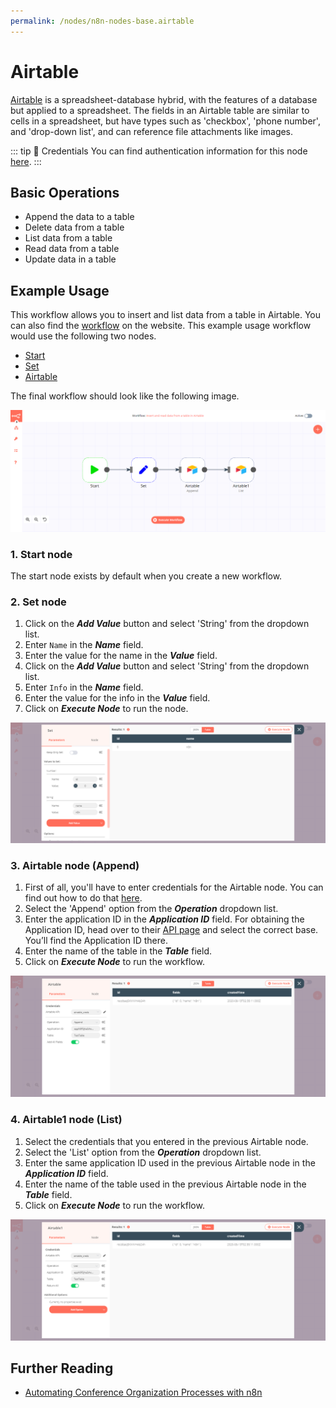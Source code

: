 ```yaml
---
permalink: /nodes/n8n-nodes-base.airtable
---
```


# Airtable

[Airtable](https://airtable.com/) is a spreadsheet-database hybrid, with the features of a database but applied to a spreadsheet. The fields in an Airtable table are similar to cells in a spreadsheet, but have types such as 'checkbox', 'phone number', and 'drop-down list', and can reference file attachments like images.

::: tip 🔑 Credentials
You can find authentication information for this node [here](../../../credentials/Airtable/README.md).
:::

## Basic Operations

- Append the data to a table
- Delete data from a table
- List data from a table
- Read data from a table
- Update data in a table


## Example Usage

This workflow allows you to insert and list data from a table in Airtable. You can also find the [workflow](https://n8n.io/workflows/601) on the website. This example usage workflow would use the following two nodes.
- [Start](../../core-nodes/Start/README.md)
- [Set](../../core-nodes/Set/README.md)
- [Airtable]()

The final workflow should look like the following image.

![A workflow with the Airtable node](./workflow.png)

### 1. Start node

The start node exists by default when you create a new workflow.

### 2. Set node

1. Click on the ***Add Value*** button and select 'String' from the dropdown list.
2. Enter `Name` in the ***Name*** field.
3. Enter the value for the name in the ***Value*** field.
4. Click on the ***Add Value*** button and select 'String' from the dropdown list.
5. Enter `Info` in the ***Name*** field.
6. Enter the value for the info in the ***Value*** field.
7. Click on ***Execute Node*** to run the node.

![Using the Set node to set data to be inserted by the Airtable node](./Set_node.png)

### 3. Airtable node (Append)

1. First of all, you'll have to enter credentials for the Airtable node. You can find out how to do that [here](../../../credentials/Airtable/README.md).
2. Select the 'Append' option from the ***Operation*** dropdown list.
3. Enter the application ID in the ***Application ID*** field. For obtaining the Application ID, head over to their [API page](https://airtable.com/api) and select the correct base. You’ll find the Application ID there.
4. Enter the name of the table in the ***Table*** field.
5. Click on ***Execute Node*** to run the workflow.

![Using the Airtable node to insert data into an Airtable table](./Airtable_node.png)

### 4. Airtable1 node (List)

1. Select the credentials that you entered in the previous Airtable node.
2. Select the 'List' option from the ***Operation*** dropdown list.
3. Enter the same application ID used in the previous Airtable node in the ***Application ID*** field.
4. Enter the name of the table used in the previous Airtable node in the ***Table*** field.
5. Click on ***Execute Node*** to run the workflow.

![Using the Airtable node to read data from an Airtable table](./Airtable1_node.png)

## Further Reading

- [Automating Conference Organization Processes with n8n](https://medium.com/n8n-io/automating-conference-organization-processes-with-n8n-ab8f64a7a520)
